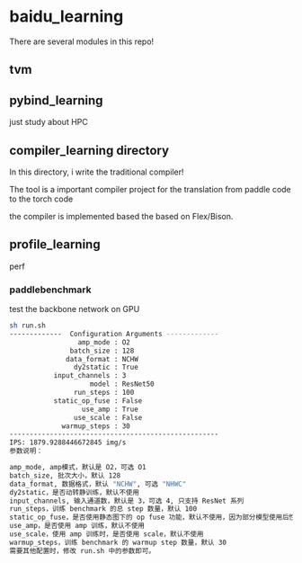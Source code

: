 # baidu_learning

There are several modules in this repo!

## tvm
## pybind_learning
just study about HPC
## compiler_learning directory

In this directory, i write the traditional compiler!

The tool is a important compiler project for the translation from paddle code to the torch code

the compiler is implemented based the based on Flex/Bison.

## profile_learning
perf

### paddlebenchmark
test the backbone network on GPU
```bash
sh run.sh
-------------  Configuration Arguments -------------
                 amp_mode : O2
               batch_size : 128
              data_format : NCHW
                dy2static : True
           input_channels : 3
                    model : ResNet50
                run_steps : 100
           static_op_fuse : False
                  use_amp : True
                use_scale : False
             warmup_steps : 30
----------------------------------------------------
IPS: 1879.9288446672845 img/s
参数说明：

amp_mode, amp模式，默认是 O2，可选 O1
batch_size, 批次大小，默认 128
data_format, 数据格式，默认 "NCHW", 可选 "NHWC"
dy2static，是否动转静训练，默认不使用
input_channels, 输入通道数，默认是 3，可选 4, 只支持 ResNet 系列
run_steps，训练 benchmark 的总 step 数量，默认 100
static_op_fuse，是否使用静态图下的 op fuse 功能，默认不使用，因为部分模型使用后性能会下降
use_amp，是否使用 amp 训练，默认不使用
use_scale，使用 amp 训练时，是否使用 scale，默认不使用
warmup_steps，训练 benchmark 的 warmup step 数量，默认 30
需要其他配置时，修改 run.sh 中的参数即可。

```